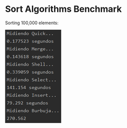 # Sort Algorithms Benchmark
Sorting 100,000 elements:

![Screenshot](https://github.com/i-saw-sparks/ED-SortBenchmark/blob/master/resources/ss.png)